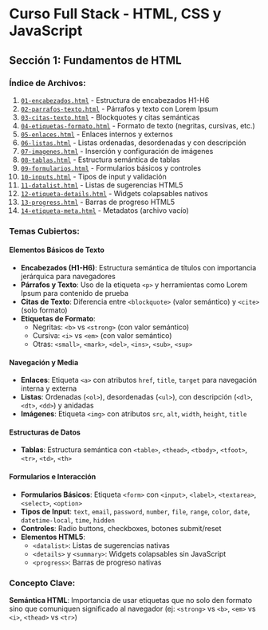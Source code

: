 # Curso Full Stack - HTML, CSS y JavaScript

## Sección 1: Fundamentos de HTML

### Índice de Archivos:
1. [`01-encabezados.html`](html-css-javascript/html/01-encabezados.html) - Estructura de encabezados H1-H6
2. [`02-parrafos-texto.html`](html-css-javascript/html/02-parrafos-texto.html) - Párrafos y texto con Lorem Ipsum
3. [`03-citas-texto.html`](html-css-javascript/html/03-citas-texto.html) - Blockquotes y citas semánticas
4. [`04-etiquetas-formato.html`](html-css-javascript/html/04-etiquetas-formato.html) - Formato de texto (negritas, cursivas, etc.)
5. [`05-enlaces.html`](html-css-javascript/html/05-enlaces.html) - Enlaces internos y externos
6. [`06-listas.html`](html-css-javascript/html/06-listas.html) - Listas ordenadas, desordenadas y con descripción
7. [`07-imagenes.html`](html-css-javascript/html/07-imagenes.html) - Inserción y configuración de imágenes
8. [`08-tablas.html`](html-css-javascript/html/08-tablas.html) - Estructura semántica de tablas
9. [`09-formularios.html`](html-css-javascript/html/09-formularios.html) - Formularios básicos y controles
10. [`10-inputs.html`](html-css-javascript/html/10-inputs.html) - Tipos de input y validación
11. [`11-datalist.html`](html-css-javascript/html/11-datalist.html) - Listas de sugerencias HTML5
12. [`12-etiqueta-details.html`](html-css-javascript/html/12-etiqueta-details.html) - Widgets colapsables nativos
13. [`13-progress.html`](html-css-javascript/html/13-progress.html) - Barras de progreso HTML5
14. [`14-etiqueta-meta.html`](html-css-javascript/html/14-etiqueta-meta.html) - Metadatos (archivo vacío)

### Temas Cubiertos:

#### Elementos Básicos de Texto
- **Encabezados (H1-H6)**: Estructura semántica de títulos con importancia jerárquica para navegadores
- **Párrafos y Texto**: Uso de la etiqueta `<p>` y herramientas como Lorem Ipsum para contenido de prueba
- **Citas de Texto**: Diferencia entre `<blockquote>` (valor semántico) y `<cite>` (solo formato)
- **Etiquetas de Formato**: 
  - Negritas: `<b>` vs `<strong>` (con valor semántico)
  - Cursiva: `<i>` vs `<em>` (con valor semántico)
  - Otras: `<small>`, `<mark>`, `<del>`, `<ins>`, `<sub>`, `<sup>`

#### Navegación y Media
- **Enlaces**: Etiqueta `<a>` con atributos `href`, `title`, `target` para navegación interna y externa
- **Listas**: Ordenadas (`<ol>`), desordenadas (`<ul>`), con descripción (`<dl>`, `<dt>`, `<dd>`) y anidadas
- **Imágenes**: Etiqueta `<img>` con atributos `src`, `alt`, `width`, `height`, `title`

#### Estructuras de Datos
- **Tablas**: Estructura semántica con `<table>`, `<thead>`, `<tbody>`, `<tfoot>`, `<tr>`, `<td>`, `<th>`

#### Formularios e Interacción
- **Formularios Básicos**: Etiqueta `<form>` con `<input>`, `<label>`, `<textarea>`, `<select>`, `<option>`
- **Tipos de Input**: `text`, `email`, `password`, `number`, `file`, `range`, `color`, `date`, `datetime-local`, `time`, `hidden`
- **Controles**: Radio buttons, checkboxes, botones submit/reset
- **Elementos HTML5**: 
  - `<datalist>`: Listas de sugerencias nativas
  - `<details>` y `<summary>`: Widgets colapsables sin JavaScript
  - `<progress>`: Barras de progreso nativas

### Concepto Clave:
**Semántica HTML**: Importancia de usar etiquetas que no solo den formato sino que comuniquen significado al navegador (ej: `<strong>` vs `<b>`, `<em>` vs `<i>`, `<thead>` vs `<tr>`)
